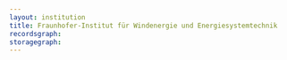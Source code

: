 ```yaml
---
layout: institution
title: Fraunhofer-Institut für Windenergie und Energiesystemtechnik
recordsgraph: 
storagegraph: 
---
```

